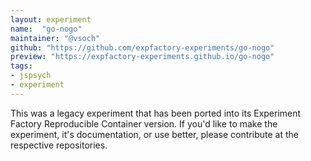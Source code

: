 ```yaml
---
layout: experiment
name:  "go-nogo"
maintainer: "@vsoch"
github: "https://github.com/expfactory-experiments/go-nogo"
preview: "https://expfactory-experiments.github.io/go-nogo"
tags:
- jspsych
- experiment
---
```


This was a legacy experiment that has been ported into its Experiment Factory Reproducible Container version. If you'd like to make the experiment, it's documentation, or use better, please contribute at the respective repositories.
